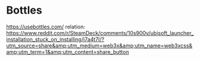 # Bottles
https://usebottles.com/  relation: https://www.reddit.com/r/SteamDeck/comments/10s900v/ubisoft_launcher_installation_stuck_on_installing/j7a4t7l/?utm_source=share&amp;utm_medium=web3x&amp;utm_name=web3xcss&amp;utm_term=1&amp;utm_content=share_button
